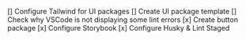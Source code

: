 [] Configure Tailwind for UI packages
[] Create UI package template
[] Check why VSCode is not displaying some lint errors
[x] Create button package
[x] Configure Storybook
[x] Configure Husky & Lint Staged
